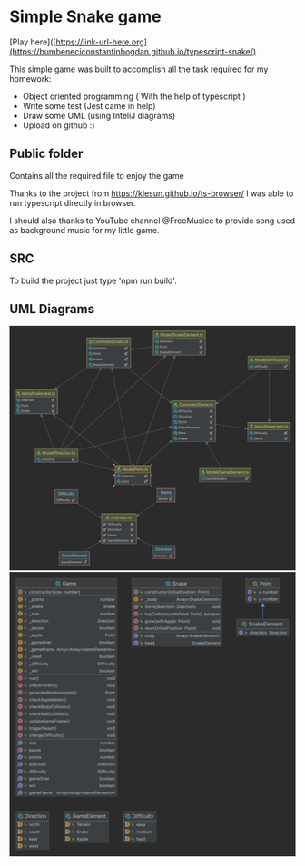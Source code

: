 # Simple Snake game

[Play here]([https://link-url-here.org](https://bumbeneciconstantinbogdan.github.io/typescript-snake/)

This simple game was built to accomplish all the task required for my homework:

- Object oriented programming ( With the help of typescript )
- Write some test (Jest came in help)
- Draw some UML (using InteliJ diagrams)
- Upload on github :)


## Public folder

Contains all the required file to enjoy the game

Thanks to the project from https://klesun.github.io/ts-browser/ I was able to run typescript directly in browser.

I should also thanks to YouTube channel @FreeMusicc to provide song used as background music for my little game.

## SRC

To build the project just type 'npm run build'. 

## UML Diagrams

![UML dependencies diagram](uml.png)
![UML classes diagram](uml2.png)
